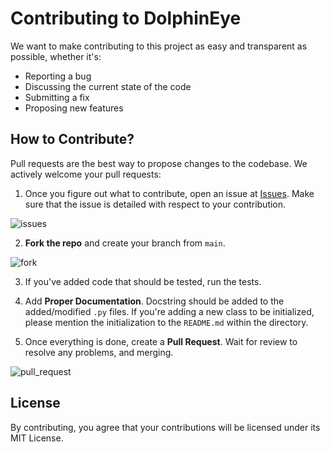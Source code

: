 # Contributing to DolphinEye
We want to make contributing to this project as easy and transparent as possible, whether it's:

- Reporting a bug
- Discussing the current state of the code
- Submitting a fix
- Proposing new features

## How to Contribute?
Pull requests are the best way to propose changes to the codebase. We actively welcome your pull requests:

1. Once you figure out what to contribute, open an issue at <a href = "https://github.com/Ananya-Jha-code/DolphinEye/issues">Issues</a>. Make sure that the issue is detailed with respect to your contribution.

![issues](https://user-images.githubusercontent.com/72155378/134764724-e085a990-42ee-41e3-b227-f0250a9b6ceb.png)


2. **Fork the repo** and create your branch from `main`.

![fork](https://user-images.githubusercontent.com/72155378/134764762-5f8795f5-f863-40e8-9721-60d864d42ffa.png)


3. If you've added code that should be tested, run the tests.

4. Add **Proper Documentation**. Docstring should be added to the added/modified `.py` files. If you're adding a new class to be initialized, please mention the initialization to the `README.md` within the directory.

5. Once everything is done, create a **Pull Request**. Wait for review to resolve any problems, and merging.

![pull_request](https://user-images.githubusercontent.com/66861243/134218526-bb964bb4-0b13-41d5-943d-74a7a25b5462.jpeg)

## License
By contributing, you agree that your contributions will be licensed under its MIT License.
